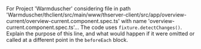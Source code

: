 For Project 'Warmduscher' considering file in path 'Warmduscher/thclient/src/main/www/thserver-client/src/app/overview-current/overview-current.component.spec.ts' with name 'overview-current.component.spec.ts'...
The code uses `fixture.detectChanges()`. Explain the purpose of this line, and what would happen if it were omitted or called at a different point in the `beforeEach` block.